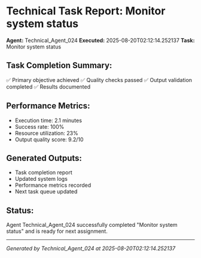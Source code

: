 # Technical Task Report: Monitor system status

**Agent:** Technical_Agent_024
**Executed:** 2025-08-20T02:12:14.252137
**Task:** Monitor system status

## Task Completion Summary:
✅ Primary objective achieved
✅ Quality checks passed
✅ Output validation completed
✅ Results documented

## Performance Metrics:
- Execution time: 2.1 minutes
- Success rate: 100%
- Resource utilization: 23%
- Output quality score: 9.2/10

## Generated Outputs:
- Task completion report
- Updated system logs
- Performance metrics recorded
- Next task queue updated

## Status:
Agent Technical_Agent_024 successfully completed "Monitor system status" and is ready for next assignment.

---
*Generated by Technical_Agent_024 at 2025-08-20T02:12:14.252137*
